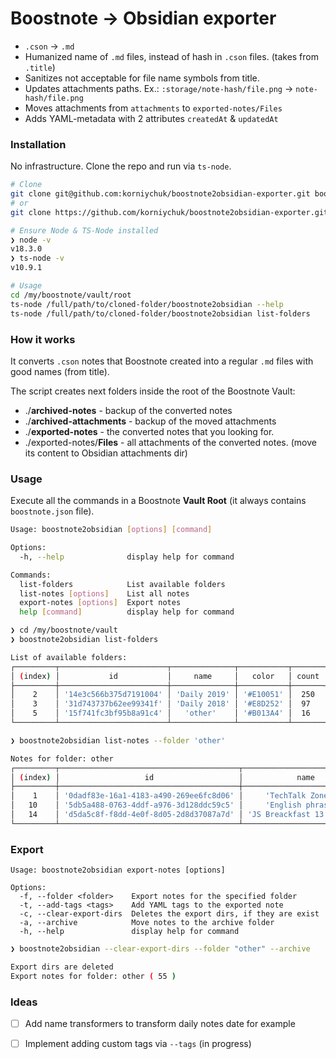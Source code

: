 # Boostnote → Obsidian exporter

- `.cson` -> `.md`
- Humanized name of `.md` files, instead of hash in `.cson` files. (takes from `.title`)
- Sanitizes not acceptable for file name symbols from title.
- Updates attachments paths. Ex.: `:storage/note-hash/file.png` -> `note-hash/file.png`
- Moves attachments from `attachments` to `exported-notes/Files`
- Adds YAML-metadata with 2 attributes `createdAt` & `updatedAt`

### Installation

No infrastructure. Clone the repo and run via `ts-node`.

```bash
# Clone
git clone git@github.com:korniychuk/boostnote2obsidian-exporter.git boostnote2obsidian
# or
git clone https://github.com/korniychuk/boostnote2obsidian-exporter.git boostnote2obsidian

# Ensure Node & TS-Node installed
❯ node -v
v18.3.0
❯ ts-node -v
v10.9.1

# Usage
cd /my/boostnote/vault/root
ts-node /full/path/to/cloned-folder/boostnote2obsidian --help
ts-node /full/path/to/cloned-folder/boostnote2obsidian list-folders
```

### How it works

It converts `.cson` notes that Boostnote created into a regular `.md` files with good names (from title).

The script creates next folders inside the root of the Boostnote Vault:

- ./**archived-notes** - backup of the converted notes
- ./**archived-attachments** - backup of the moved attachments
- ./**exported-notes** - the converted notes that you looking for.
- ./exported-notes/**Files** - all attachments of the converted notes. (move its content to Obsidian attachments dir)

### Usage

Execute all the commands in a Boostnote **Vault Root** (it always contains `boostnote.json` file).

```bash
Usage: boostnote2obsidian [options] [command]

Options:
  -h, --help              display help for command

Commands:
  list-folders            List available folders
  list-notes [options]    List all notes
  export-notes [options]  Export notes
  help [command]          display help for command
```


```bash
❯ cd /my/boostnote/vault
❯ boostnote2obsidian list-folders

List of available folders:
┌─────────┬────────────────────────┬──────────────┬───────────┬───────┐
│ (index) │           id           │     name     │   color   │ count │
├─────────┼────────────────────────┼──────────────┼───────────┼───────┤
│    2    │ '14e3c566b375d7191004' │ 'Daily 2019' │ '#E10051' │  250  │
│    3    │ '31d743737b62ee99341f' │ 'Daily 2018' │ '#E8D252' │  97   │
│    5    │ '15f741fc3bf95b8a91c4' │   'other'    │ '#B013A4' │  16   │
└─────────┴────────────────────────┴──────────────┴───────────┴───────┘
```

```bash
❯ boostnote2obsidian list-notes --folder 'other'

Notes for folder: other
┌─────────┬────────────────────────────────────────┬────────────────────────────┬────────────────────────────┬─────────┐
│ (index) │                   id                   │            name            │         createdAt          │ folder  │
├─────────┼────────────────────────────────────────┼────────────────────────────┼────────────────────────────┼─────────┤
│    1    │ '0dadf83e-16a1-4183-a490-269ee6fc8d06' │     'TechTalk Zone.JS'     │ '2020-02-24T14:08:02.533Z' │ 'other' │
│   10    │ '5db5a488-0763-4ddf-a976-3d128ddc59c5' │     'English phrases'      │ '2018-08-27T03:23:27.896Z' │ 'other' │
│   14    │ 'd5da5c8f-f8dd-4e0f-8d05-2d8d37087a7d' │ 'JS Breackfast 13.11.2018' │ '2018-11-08T10:45:36.863Z' │ 'other' │
└─────────┴────────────────────────────────────────┴────────────────────────────┴────────────────────────────┴─────────┘
```

### Export

```
Usage: boostnote2obsidian export-notes [options]

Options:
  -f, --folder <folder>    Export notes for the specified folder
  -t, --add-tags <tags>    Add YAML tags to the exported note
  -c, --clear-export-dirs  Deletes the export dirs, if they are exist
  -a, --archive            Move notes to the archive folder
  -h, --help               display help for command
```

```bash
❯ boostnote2obsidian --clear-export-dirs --folder "other" --archive

Export dirs are deleted
Export notes for folder: other ( 55 )
```

### Ideas
- [ ] Add name transformers to transform daily notes date for example
- [ ] Implement adding custom tags via `--tags` (in progress)

